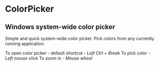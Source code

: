 # ColorPicker
## Windows system-wide color picker

Simple and quick system-wide color picker. Pick colors from any currently running application.

To open color picker - default shortcut - *Left Ctrl + Break*
To pick color - *Left mouse click*
To zoom in - *Mouse wheel*
